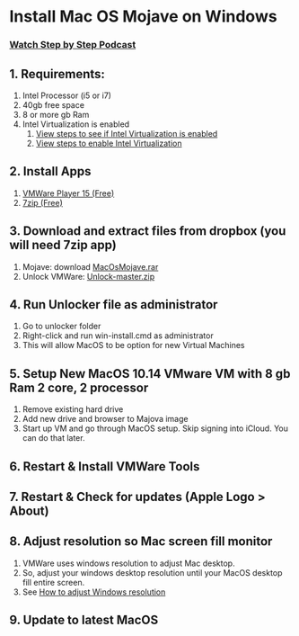 # Install Mac OS Mojave on Windows

### <a href="https://drive.google.com/file/d/1-az3QoNIEDAswRVwv9AuInBhoJZZe2K3/view" target="_blank">Watch Step by Step Podcast</a>

## 1. Requirements:
1. Intel Processor (i5 or i7)
1. 40gb free space
1. 8 or more gb Ram
1. Intel Virtualization is enabled
   1. <a href="http://ioscourse.co/InstallMacOnWindows/settings.html" target="_blank">View steps to see if Intel Virtualization is enabled</a>
   1. <a href="https://www.intel.com/content/www/us/en/support/articles/000007139/server-products.html" target="_blank">View steps to enable Intel Virtualization</a>

   
## 2. Install Apps
1. [VMWare Player 15 (Free)](https://my.vmware.com/en/web/vmware/free#desktop_end_user_computing/vmware_workstation_player/15_0)
1. [7zip (Free)](https://www.7-zip.org/download.html)
    
## 3. Download and extract files from dropbox (you will need 7zip app)
1. Mojave: download [MacOsMojave.rar](https://www.dropbox.com/s/1x4pcbl4tryt98m/MacOSMojave.rar?dl=0) 
1. Unlock VMWare: [Unlock-master.zip](https://github.com/ioscourse/InstallMacOnWindows/blob/master/vmware%20unlocker.zip) 

## 4. Run Unlocker file as administrator
1. Go to unlocker folder
1. Right-click and run win-install.cmd as administrator
1. This will allow MacOS to be option for new Virtual Machines

## 5. Setup New MacOS 10.14 VMware VM with 8 gb Ram 2 core, 2 processor
1. Remove existing hard drive
1. Add new drive and browser to Majova image
1. Start up VM and go through MacOS setup. Skip signing into iCloud. You can do that later.

## 6. Restart & Install VMWare Tools
## 7. Restart & Check for updates (Apple Logo > About)
## 8. Adjust resolution so Mac screen fill monitor
1. VMWare uses windows resolution to adjust Mac desktop. 
1. So, adjust your windows desktop resolution  until your MacOS desktop fill entire screen. 
1. See <a href="https://www.laptopmag.com/articles/change-screen-resolution-in-windows-10" target="_blank">How to adjust Windows resolution</a>

## 9. Update to latest MacOS
